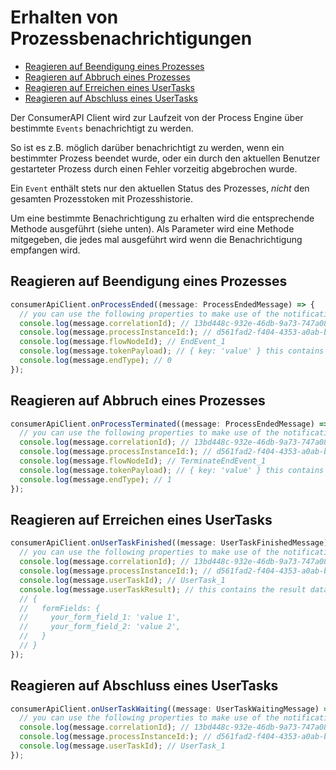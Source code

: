 # Erhalten von Prozessbenachrichtigungen

* [Reagieren auf Beendigung eines Prozesses](#reagieren-auf-beendigung-eines-prozesses)
* [Reagieren auf Abbruch eines Prozesses](#reagieren-auf-abbruch-eines-prozesses)
* [Reagieren auf Erreichen eines UserTasks](#reagieren-auf-erreichen-eines-usertasks)
* [Reagieren auf Abschluss eines UserTasks](#reagieren-auf-abschluss-eines-usertasks)

Der ConsumerAPI Client wird zur Laufzeit von der Process Engine über bestimmte
`Events` benachrichtigt zu werden.

So ist es z.B. möglich darüber benachrichtigt zu werden, wenn ein bestimmter
Prozess beendet wurde, oder ein durch den aktuellen Benutzer
gestarteter Prozess durch einen Fehler vorzeitig abgebrochen wurde.

Ein `Event` enthält stets nur den aktuellen Status des Prozesses, _nicht_ den
gesamten Prozesstoken mit Prozesshistorie.

Um eine bestimmte Benachrichtigung zu erhalten wird die entsprechende Methode
ausgeführt (siehe unten). Als Parameter wird eine Methode mitgegeben, die jedes
mal ausgeführt wird wenn die Benachrichtigung empfangen wird.

## Reagieren auf Beendigung eines Prozesses

```typescript
consumerApiClient.onProcessEnded((message: ProcessEndedMessage) => {
  // you can use the following properties to make use of the notification
  console.log(message.correlationId); // 13bd448c-932e-46db-9a73-747a084ec3c8
  console.log(message.processInstanceId:); // d561fad2-f404-4353-a0ab-beeaf93c1d6a
  console.log(message.flowNodeId); // EndEvent_1
  console.log(message.tokenPayload); // { key: 'value' } this contains the current token
  console.log(message.endType); // 0
});
```

## Reagieren auf Abbruch eines Prozesses

```typescript
consumerApiClient.onProcessTerminated((message: ProcessEndedMessage) => {
  // you can use the following properties to make use of the notification
  console.log(message.correlationId); // 13bd448c-932e-46db-9a73-747a084ec3c8
  console.log(message.processInstanceId:); // d561fad2-f404-4353-a0ab-beeaf93c1d6a
  console.log(message.flowNodeId); // TerminateEndEvent_1
  console.log(message.tokenPayload); // { key: 'value' } this contains the current token
  console.log(message.endType); // 1
});
```

## Reagieren auf Erreichen eines UserTasks

```typescript
consumerApiClient.onUserTaskFinished((message: UserTaskFinishedMessage) => {
  // you can use the following properties to make use of the notification
  console.log(message.correlationId); // 13bd448c-932e-46db-9a73-747a084ec3c8
  console.log(message.processInstanceId:); // d561fad2-f404-4353-a0ab-beeaf93c1d6a
  console.log(message.userTaskId); // UserTask_1
  console.log(message.userTaskResult); // this contains the result data
  // {
  //   formFields: {
  //     your_form_field_1: 'value 1',
  //     your_form_field_2: 'value 2',
  //   }
  // }
});
```

## Reagieren auf Abschluss eines UserTasks

```typescript
consumerApiClient.onUserTaskWaiting((message: UserTaskWaitingMessage) => {
  // you can use the following properties to make use of the notification
  console.log(message.correlationId); // 13bd448c-932e-46db-9a73-747a084ec3c8
  console.log(message.processInstanceId:); // d561fad2-f404-4353-a0ab-beeaf93c1d6a
  console.log(message.userTaskId); // UserTask_1
});
```
